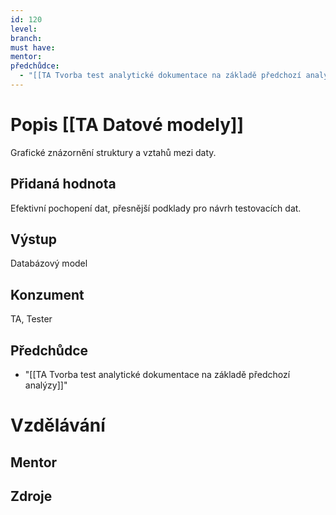 ```yaml
---
id: 120
level: 
branch: 
must have: 
mentor: 
předchůdce: 
  - "[[TA Tvorba test analytické dokumentace na základě předchozí analýzy]]"
---
```



# Popis [[TA Datové modely]]
Grafické znázornění struktury a vztahů mezi daty.

## Přidaná hodnota
Efektivní pochopení dat, přesnější podklady pro návrh testovacích dat.

## Výstup
Databázový model

## Konzument
TA, Tester

## Předchůdce

  - "[[TA Tvorba test analytické dokumentace na základě předchozí analýzy]]"

# Vzdělávání


## Mentor


## Zdroje